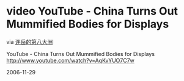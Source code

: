 # video YouTube - China Turns Out Mummified Bodies for Displays

via [连岳的第八大洲](http://rosu.spaces.live.com/Blog/cns!F99F5DEEC961D45F!7667.entry)


YouTube - China Turns Out Mummified Bodies for Displays
http://www.youtube.com/watch?v=AqKvYUO7C7w


2006-11-29